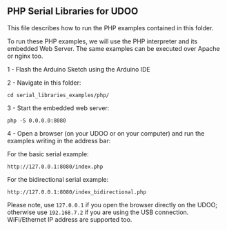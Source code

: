 PHP Serial Libraries for UDOO
--------

This file describes how to run the PHP examples contained in this folder.

To run these PHP examples, we will use the PHP interpreter and its embedded Web Server. The same examples can be executed over Apache or nginx too.

1 - Flash the Arduino Sketch using the Arduino IDE

2 - Navigate in this folder:

    cd serial_libraries_examples/php/


3 - Start the embedded web server:

    php -S 0.0.0.0:8080


4 - Open a browser (on your UDOO or on your computer) and run the examples writing in the address bar:

For the basic serial example:

    http://127.0.0.1:8080/index.php


For the bidirectional serial example:

    http://127.0.0.1:8080/index_bidirectional.php

Please note, use `127.0.0.1` if you open the browser directly on the UDOO; otherwise use `192.168.7.2` if you are using the USB connection. WiFi/Ethernet IP address are supported too.



